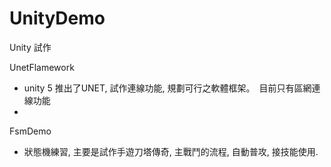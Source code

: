 # UnityDemo
Unity 試作

UnetFlamework
- unity 5 推出了UNET, 試作連線功能, 規劃可行之軟體框架。　目前只有區網連線功能
- 

FsmDemo
- 狀態機練習, 主要是試作手遊刀塔傳奇, 主戰鬥的流程, 自動普攻, 接技能使用.

